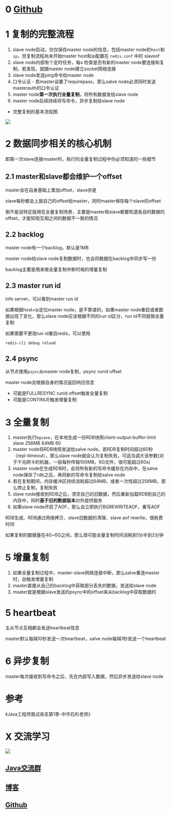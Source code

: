 # 0 [Github](https://github.com/Wasabi1234)

# 1 复制的完整流程

1. slave node启动，仅仅保存master node的信息，包括master node的`host`和`ip`，但复制流程尚未开始master host和ip配置在 `redis.conf` 中的 slaveof
2. slave node内部有个定时任务，每s 检查是否有新的master node要连接和复制，若发现，就跟master node建立socket网络连接
3. slave node发送ping命令给master node
4. 口令认证 - 若master设置了requirepass，那么salve node必须同时发送masterauth的口令认证
5. master node**第一次执行全量复制**，将所有数据发给slave node
6. master node后续持续将写命令，异步复制给slave node
- 完整复制的基本流程图

![](https://ask.qcloudimg.com/http-save/1752328/wlaq0nlan3.png)

# 2 数据同步相关的核心机制
即第一次slave连接msater时，执行的全量复制过程中你必须知道的一些细节

## 2.1 master和slave都会维护一个offset

master会在自身基础上累加offset，slave亦是

slave每秒都会上报自己的offset给master，同时master保存每个slave的offset

倒不是说特定就用在全量复制场景，主要是master和slave都要知道各自的数据的offset，才能知晓互相之间的数据不一致的情况

## 2.2 backlog

master node有一个backlog，默认是1MB

master node给slave node复制数据时，也会将数据在backlog中同步写一份

backlog主要是用来做全量复制中断时候的增量复制

## 2.3 master run id

info server，可以看到master run id

如果根据host+ip定位master node，是不靠谱的，如果master node重启或者数据出现了变化，那么slave node应该根据不同的run id区分，run id不同就做全量复制

如果需要不更改run id重启redis，可以使用

```
redis-cli debug reload
```

## 2.4 psync

从节点使用`psync`从master node复制，psync runid offset

master node会根据自身的情况返回响应信息

- 可能是FULLRESYNC runid offset触发全量复制
- 可能是CONTINUE触发增量复制

# 3 全量复制

1. master执行`bgsave`，在本地生成一份RDB快照client-output-buffer-limit slave 256MB 64MB 60
2. master node将RDB快照发送给salve node，若RDB复制时间超过60秒（repl-timeout），那么slave node就会认为复制失败，可适当调大该参数(对于千兆网卡的机器，一般每秒传输100MB，6G文件，很可能超过60s)
3. master node在生成RDB时，会将所有新的写命令缓存在内存中，在salve node保存了rdb之后，再将新的写命令复制给salve node
4. 若在复制期间，内存缓冲区持续消耗超过64MB，或者一次性超过256MB，那么停止复制，复制失败
5. slave node接收到RDB之后，清空自己的旧数据，然后重新加载RDB到自己的内存中，同时**基于旧的数据版本**对外提供服务
6. 如果slave node开启了AOF，那么会立即执行BGREWRITEAOF，重写AOF

RDB生成、RDB通过网络拷贝、slave旧数据的清理、slave aof rewrite，很耗费时间

如果复制的数据量在4G~6G之间，那么很可能全量复制时间消耗到1分半到2分钟

# 5 增量复制

1. 如果全量复制过程中，master-slave网络连接中断，那么salve重连master时，会触发增量复制
2. master直接从自己的backlog中获取部分丢失的数据，发送给slave node
3. msater就是根据slave发送的psync中的offset来从backlog中获取数据的

# 5 heartbeat

主从节点互相都会发送heartbeat信息

master默认每隔10秒发送一次heartbeat，salve node每隔1秒发送一个heartbeat

# 6 异步复制

master每次接收到写命令之后，先在内部写入数据，然后异步发送给slave node

# 参考

《Java工程师面试突击第1季-中华石杉老师》

# X 交流学习
![](https://img-blog.csdnimg.cn/20190504005601174.jpg)
## [Java交流群](https://jq.qq.com/?_wv=1027&k=5UB4P1T)
## [博客](http://www.shishusheng.com)
## [Github](https://github.com/Wasabi1234)